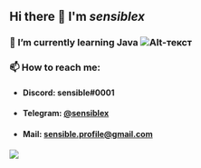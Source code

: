 ## Hi there 👋 I'm _**sensiblex**_

### 🌱 I’m currently learning Java ![Alt-текст](https://vetais.com/ru/wp-content/uploads/2020/06/java.jpg)
### 📫 How to reach me:
  - #### Discord: sensible#0001
  - #### Telegram: [@sensiblex](https://t.me/sensiblex)
  - #### Mail: sensible.profile@gmail.com
<a href="https://github.com/animeflame">
  <img align="center" src="https://github-readme-stats.anuraghazra1.vercel.app/api?username=sensiblex&show_icons=true&count_private=true&theme=blueberry&hide_border=true">
</a>
<br>
   


